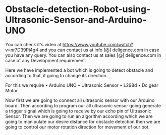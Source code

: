 # Obstacle-detection-Robot-using-Ultrasonic-Sensor-and-Arduino-UNO

You can check it's video at https://www.youtube.com/watch?v=nr7D39Pj4g4 and you can contact us at info [@] deligence.com in case you have any query. You can also contact us at sales [@] deligence.com in case of any Development requirement.

Here we have implemented a bot which is going to detect obstacle and according to that, it going to change its direction.

For this we require 
•    Arduino UNO
•    Ultrasonic Sensor
•    L298d
•    Dc gear Motor

Now first we are going to connect all ultrasonic sensor with our Arduino board. Then according to program our all ultrasonic sensor going generate a trigger signal which is going to receive by our echo pin of Ultrasonic Sensor.
Then we are going to run an algorithm according which we are going to manipulate our desire distance for obstacle detection then we are going to control our motor rotation direction for movement of our bot.
